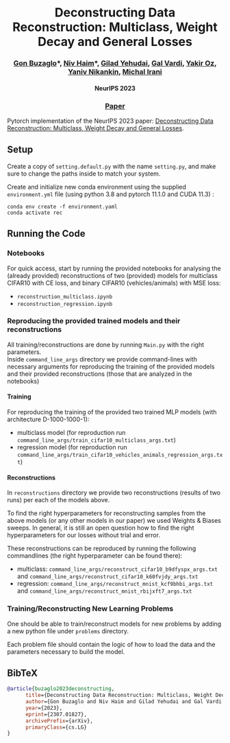 <h1 align="center"> Deconstructing Data Reconstruction:
Multiclass, Weight Decay and General Losses </h1>

<h3 align="center"> 
<a href="https://scholar.google.com/citations?user=YZHL8N0AAAAJ" target="_blank">Gon Buzaglo</a>*, 
<a href="https://nivha.github.io/" target="_blank">Niv Haim</a>*, 
<a href="https://scholar.google.co.il/citations?user=opVT1qkAAAAJ&hl=iw" target="_blank">Gilad Yehudai</a>,
<a href="https://scholar.google.co.il/citations?user=LVk3xE4AAAAJ&hl=en" target="_blank">Gal Vardi</a>,
<a href="https://www.linkedin.com/in/yakir-oz-443aab172?originalSubdomain=il" target="_blank">Yakir Oz</a>,
<a href="https://yaniv.nikankin.com/" target="_blank">Yaniv Nikankin</a>,
<a href="https://www.weizmann.ac.il/math/irani/" target="_blank">Michal Irani</a>
</h3>

<h4 align="center"> NeurIPS 2023 </h4>

<h3 align="center">
<a href="https://arxiv.org/abs/2307.01827" target="_blank">Paper</a>
</h3>

Pytorch implementation of the NeurIPS 2023 paper: [Deconstructing Data Reconstruction:
Multiclass, Weight Decay and General Losses](https://arxiv.org/abs/2307.01827).

#### 

## Setup

Create a copy of ```setting.default.py``` with the name ```setting.py```, and make sure to change the paths inside to match your system. 

Create and initialize new conda environment using the supplied ```environment.yml``` file (using python 3.8 and pytorch 11.1.0 and CUDA 11.3) :
```
conda env create -f environment.yaml
conda activate rec
```


## Running the Code

### Notebooks
For quick access, start by running the provided notebooks for analysing the (already provided) 
reconstructions of two (provided) models for multiclass CIFAR10 with CE loss, 
and binary CIFAR10 (vehicles/animals) with MSE loss:

- ```reconstruction_multiclass.ipynb```
- ```reconstruction_regression.ipynb```


### Reproducing the provided trained models and their reconstructions

All training/reconstructions are done by running ```Main.py``` with the right parameters.  
Inside ```command_line_args``` directory we provide command-lines with necessary arguments 
for reproducing the training of the provided models and their provided reconstructions
(those that are analyzed in the notebooks)  


#### Training
For reproducing the training of the provided two trained MLP models (with architecture D-1000-1000-1):

 - multiclass model (for reproduction run ```command_line_args/train_cifar10_multiclass_args.txt```)
 - regression model (for reproduction run ```command_line_args/train_cifar10_vehicles_animals_regression_args.txt```)

#### Reconstructions

In ```reconstructions``` directory we provide two reconstructions (results of two runs) per each of the models above.

To find the right hyperparameters for reconstructing samples from the above models 
(or any other models in our paper) we used Weights & Biases sweeps.
In general, it is still an open question how to find the right hyperparameters 
for our losses without trial and error.

These reconstructions can be reproduced by running the following commandlines (the right hyperparameter can be found there):

- multiclass: ```command_line_args/reconstruct_cifar10_b9dfyspx_args.txt``` and ```command_line_args/reconstruct_cifar10_k60fvjdy_args.txt```
- regression: ```command_line_args/reconstruct_mnist_kcf9bhbi_args.txt``` and ```command_line_args/reconstruct_mnist_rbijxft7_args.txt```


### Training/Reconstructing New Learning Problems

One should be able to train/reconstruct models for new problems by adding a 
new python file under ```problems``` directory.

Each problem file should contain the logic of how to load the data and 
the parameters necessary to build the model. 


## BibTeX

```bib
@article{buzaglo2023deconstructing,
      title={Deconstructing Data Reconstruction: Multiclass, Weight Decay and General Losses}, 
      author={Gon Buzaglo and Niv Haim and Gilad Yehudai and Gal Vardi and Yakir Oz and Yaniv Nikankin and Michal Irani},
      year={2023},
      eprint={2307.01827},
      archivePrefix={arXiv},
      primaryClass={cs.LG}
}
```

